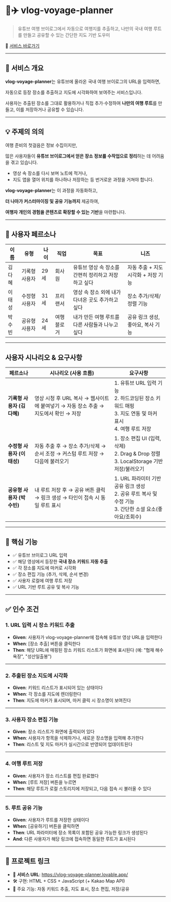 # 🎥✈️ vlog-voyage-planner

> 유튜브 여행 브이로그에서 자동으로 여행지를 추출하고, 나만의 국내 여행 루트를 만들고 공유할 수 있는 간단한 지도 기반 도우미
> 

🔗 [서비스 바로가기](https://vlog-voyage-planner.lovable.app/)

---

## 📌 서비스 개요

**vlog-voyage-planner**는 유튜브에 올라온 국내 여행 브이로그의 URL을 입력하면,

자동으로 등장 장소를 추출하고 지도에 시각화하여 보여주는 서비스입니다.

사용자는 추출된 장소를 그대로 활용하거나 직접 추가·수정하여 **나만의 여행 루트**를 만들고, 이를 저장하거나 공유할 수 있습니다.

---

## 💡 주제의 의의

여행 준비의 첫걸음은 정보 수집이지만,

많은 사용자들이 **유튜브 브이로그에서 얻은 장소 정보를 수작업으로 정리**하는 데 어려움을 겪고 있습니다.

- 영상 속 장소를 다시 보며 노트에 적거나,
- 지도 앱을 열어 위치를 하나하나 저장하는 등
번거로운 과정을 거쳐야 합니다.

**vlog-voyage-planner**는 이 과정을 자동화하고,

**더 나아가 커스터마이징 및 공유 기능까지** 제공하여,

**여행자 개인의 경험을 콘텐츠로 확장할 수 있는 기반**을 마련합니다.

---

## 👤 사용자 페르소나

| 이름 | 유형 | 나이 | 직업 | 목표 | 니즈 |
| --- | --- | --- | --- | --- | --- |
| 김다혜 | 기록형 사용자 | 29세 | 회사원 | 유튜브 영상 속 장소를 간편히 정리하고 저장하고 싶다 | 자동 추출 + 지도 시각화 + 저장 기능 |
| 이태성 | 수정형 사용자 | 31세 | 프리랜서 | 영상 속 장소 외에 내가 다녀온 곳도 추가하고 싶다 | 장소 추가/삭제/정렬 기능 |
| 박수빈 | 공유형 사용자 | 24세 | 여행 블로거 | 내가 만든 여행 루트를 다른 사람들과 나누고 싶다 | 공유 링크 생성, 좋아요, 복사 기능 |

---

## **사용자 시나리오 & 요구사항**

| **페르소나** | **시나리오 (사용 흐름)** | **요구사항** |
| --- | --- | --- |
| **기록형 사용자 (김다혜)** | 영상 시청 후 URL 복사 → 웹사이트에 붙여넣기 → 자동 장소 추출 → 지도에서 확인 → 저장 | 1. 유튜브 URL 입력 기능<br>2. 하드코딩된 장소 키워드 매핑<br>3. 지도 연동 및 마커 표시<br>4. 여행 루트 저장 |
| **수정형 사용자 (이태성)** | 자동 추출 후 → 장소 추가/삭제 → 순서 조정 → 커스텀 루트 저장 → 다음에 불러오기 | 1. 장소 편집 UI (입력, 삭제)<br>2. Drag & Drop 정렬<br>3. LocalStorage 기반 저장/불러오기 |
| **공유형 사용자 (박수빈)** | 내 루트 저장 후 → 공유 버튼 클릭 → 링크 생성 → 타인이 접속 시 동일 루트 표시 | 1. URL 파라미터 기반 공유 링크 생성<br>2. 공유 루트 복사 및 수정 기능<br>3. 간단한 소셜 요소(좋아요/조회수) |
---

## 🧩 핵심 기능

- ✅ 유튜브 브이로그 URL 입력
- ✅ 해당 영상에서 등장한 **국내 장소 키워드 자동 추출**
- ✅ 각 장소를 지도에 마커로 시각화
- ✅ 장소 편집 기능 (추가, 삭제, 순서 변경)
- ✅ 사용자 로컬에 여행 루트 저장
- ✅ URL 기반 루트 공유 및 복사 기능

---

## ✅ 인수 조건

### 1. URL 입력 시 장소 키워드 추출

- **Given**: 사용자가 vlog-voyage-planner에 접속해 유튜브 영상 URL을 입력한다
- **When**: [장소 추출] 버튼을 클릭한다
- **Then**: 해당 URL에 매핑된 장소 키워드 리스트가 화면에 표시된다 (예: "협재 해수욕장", "성산일출봉")

---

### 2. 추출된 장소 지도에 시각화

- **Given**: 키워드 리스트가 표시되어 있는 상태이다
- **When**: 각 장소를 지도에 렌더링한다
- **Then**: 지도에 마커가 표시되며, 마커 클릭 시 장소명이 보여진다

---

### 3. 사용자 장소 편집 기능

- **Given**: 장소 리스트가 화면에 출력되어 있다
- **When**: 사용자가 항목을 삭제하거나, 새로운 장소명을 입력해 추가한다
- **Then**: 리스트 및 지도 마커가 실시간으로 반영되어 업데이트된다

---

### 4. 여행 루트 저장

- **Given**: 사용자가 장소 리스트를 편집 완료했다
- **When**: [루트 저장] 버튼을 누르면
- **Then**: 해당 루트가 로컬 스토리지에 저장되고, 다음 접속 시 불러올 수 있다

---

### 5. 루트 공유 기능

- **Given**: 사용자가 루트를 저장한 상태이다
- **When**: [공유하기] 버튼을 클릭하면
- **Then**: URL 파라미터에 장소 목록이 포함된 공유 가능한 링크가 생성된다
- **And**: 다른 사용자가 해당 링크에 접속하면 동일한 루트가 표시된다

---

## 🔗 프로젝트 링크

- 🎯 **서비스 URL**: https://vlog-voyage-planner.lovable.app/
- 🛠️ 구현: HTML + CSS + JavaScript (+ Kakao Map API)
- 📍 주요 기능: 자동 키워드 추출, 지도 표시, 장소 편집, 저장/공유

---
